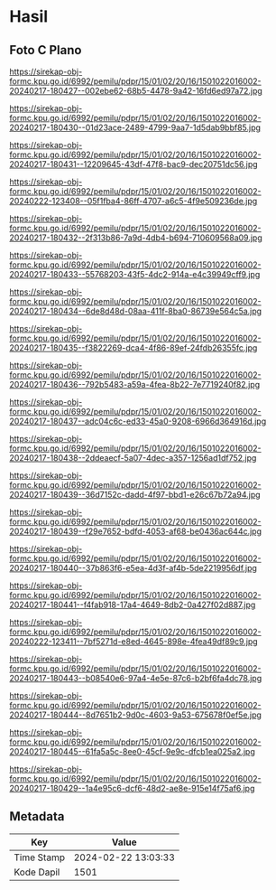# Hasil

## Foto C Plano

https://sirekap-obj-formc.kpu.go.id/6992/pemilu/pdpr/15/01/02/20/16/1501022016002-20240217-180427--002ebe62-68b5-4478-9a42-16fd6ed97a72.jpg

https://sirekap-obj-formc.kpu.go.id/6992/pemilu/pdpr/15/01/02/20/16/1501022016002-20240217-180430--01d23ace-2489-4799-9aa7-1d5dab9bbf85.jpg

https://sirekap-obj-formc.kpu.go.id/6992/pemilu/pdpr/15/01/02/20/16/1501022016002-20240217-180431--12209645-43df-47f8-bac9-dec20751dc56.jpg

https://sirekap-obj-formc.kpu.go.id/6992/pemilu/pdpr/15/01/02/20/16/1501022016002-20240222-123408--05f1fba4-86ff-4707-a6c5-4f9e509236de.jpg

https://sirekap-obj-formc.kpu.go.id/6992/pemilu/pdpr/15/01/02/20/16/1501022016002-20240217-180432--2f313b86-7a9d-4db4-b694-710609568a09.jpg

https://sirekap-obj-formc.kpu.go.id/6992/pemilu/pdpr/15/01/02/20/16/1501022016002-20240217-180433--55768203-43f5-4dc2-914a-e4c39949cff9.jpg

https://sirekap-obj-formc.kpu.go.id/6992/pemilu/pdpr/15/01/02/20/16/1501022016002-20240217-180434--6de8d48d-08aa-411f-8ba0-86739e564c5a.jpg

https://sirekap-obj-formc.kpu.go.id/6992/pemilu/pdpr/15/01/02/20/16/1501022016002-20240217-180435--f3822269-dca4-4f86-89ef-24fdb26355fc.jpg

https://sirekap-obj-formc.kpu.go.id/6992/pemilu/pdpr/15/01/02/20/16/1501022016002-20240217-180436--792b5483-a59a-4fea-8b22-7e7719240f82.jpg

https://sirekap-obj-formc.kpu.go.id/6992/pemilu/pdpr/15/01/02/20/16/1501022016002-20240217-180437--adc04c6c-ed33-45a0-9208-6966d364916d.jpg

https://sirekap-obj-formc.kpu.go.id/6992/pemilu/pdpr/15/01/02/20/16/1501022016002-20240217-180438--2ddeaecf-5a07-4dec-a357-1256ad1df752.jpg

https://sirekap-obj-formc.kpu.go.id/6992/pemilu/pdpr/15/01/02/20/16/1501022016002-20240217-180439--36d7152c-dadd-4f97-bbd1-e26c67b72a94.jpg

https://sirekap-obj-formc.kpu.go.id/6992/pemilu/pdpr/15/01/02/20/16/1501022016002-20240217-180439--f29e7652-bdfd-4053-af68-be0436ac644c.jpg

https://sirekap-obj-formc.kpu.go.id/6992/pemilu/pdpr/15/01/02/20/16/1501022016002-20240217-180440--37b863f6-e5ea-4d3f-af4b-5de2219956df.jpg

https://sirekap-obj-formc.kpu.go.id/6992/pemilu/pdpr/15/01/02/20/16/1501022016002-20240217-180441--f4fab918-17a4-4649-8db2-0a427f02d887.jpg

https://sirekap-obj-formc.kpu.go.id/6992/pemilu/pdpr/15/01/02/20/16/1501022016002-20240222-123411--7bf5271d-e8ed-4645-898e-4fea49df89c9.jpg

https://sirekap-obj-formc.kpu.go.id/6992/pemilu/pdpr/15/01/02/20/16/1501022016002-20240217-180443--b08540e6-97a4-4e5e-87c6-b2bf6fa4dc78.jpg

https://sirekap-obj-formc.kpu.go.id/6992/pemilu/pdpr/15/01/02/20/16/1501022016002-20240217-180444--8d7651b2-9d0c-4603-9a53-675678f0ef5e.jpg

https://sirekap-obj-formc.kpu.go.id/6992/pemilu/pdpr/15/01/02/20/16/1501022016002-20240217-180445--61fa5a5c-8ee0-45cf-9e9c-dfcb1ea025a2.jpg

https://sirekap-obj-formc.kpu.go.id/6992/pemilu/pdpr/15/01/02/20/16/1501022016002-20240217-180429--1a4e95c6-dcf6-48d2-ae8e-915e14f75af6.jpg


## Metadata

| Key        | Value               |
| ---------- | ------------------- |
| Time Stamp | 2024-02-22 13:03:33 |
| Kode Dapil | 1501                |



